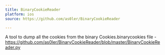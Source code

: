 ```yaml
---
title: BinaryCookieReader
platform: ios
source: https://github.com/as0ler/BinaryCookieReader

---
```


A tool to dump all the cookies from the binary Cookies.binarycookies file - <https://github.com/as0ler/BinaryCookieReader/blob/master/BinaryCookieReader.py>
